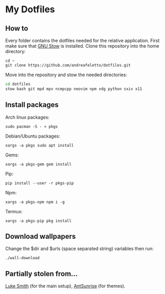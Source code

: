 # My Dotfiles

## How to
Every folder contains the dotfiles needed for the relative application.
First make sure that [GNU Stow](https://www.gnu.org/software/stow) is installed.
Clone this repository into the home directory:
```
cd ~
git clone https://github.com/andreafeletto/dotfiles.git
```
Move into the repository and stow the needed directories:
```bash
cd dotfiles
stow bash git mpd mpv ncmpcpp neovim npm xdg python sxiv x11
```

## Install packages
Arch linux packages:
```
sudo pacman -S - < pkgs
```
Debian/Ubuntu packages:
```
xargs -a pkgs sudo apt install
```
Gems:
```
xargs -a pkgs-gem gem install
```
Pip:
```
pip install --user -r pkgs-pip
```
Npm:
```
xargs -a pkgs-npm npm i -g
```
Termux:
```
xargs -a pkgs-pip pkg install
```

## Download wallpapers
Change the $dir and $urls (space separated string) variables then run:
```
./wall-download
```

## Partially stolen from...

[Luke Smith](https://github.com/LukeSmithxyz/voidrice) (for the main setup), [AntSunrise](https://github.com/AntSunrise/URxvt-themes) (for themes).
